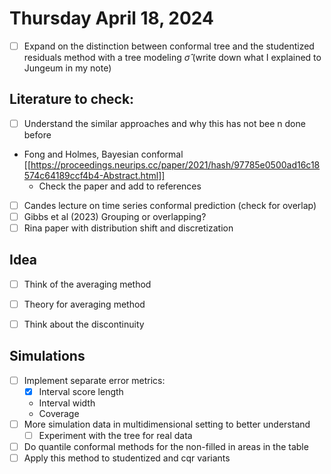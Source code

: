 
# Thursday April 18, 2024

- [ ] Expand on the distinction between conformal tree and the studentized residuals method with a tree modeling $\hat\sigma$ (write down what I explained to Jungeum in my note)


## Literature to check:
- [ ] Understand the similar approaches and why this has not bee n done before
- Fong and Holmes, Bayesian conformal [[https://proceedings.neurips.cc/paper/2021/hash/97785e0500ad16c18574c64189ccf4b4-Abstract.html]]
    - Check the paper and add to references
- [ ] Candes lecture on time series conformal prediction (check for overlap)
- [ ] Gibbs et al (2023) Grouping or overlapping?
- [ ] Rina paper with distribution shift and discretization

## Idea
- [ ] Think of the averaging method
- [ ] Theory for averaging method
- [ ] Think about the discontinuity


## Simulations
- [ ] Implement separate error metrics:
    - [x] Interval score length
    - Interval width
    - Coverage
- [ ] More simulation data in multidimensional setting to better understand
    - [ ] Experiment with the tree for real data
- [ ] Do quantile conformal methods for the non-filled in areas in the table
- [ ] Apply this method to studentized and cqr variants
